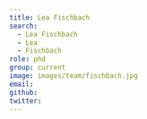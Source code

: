```yaml
---
title: Lea Fischbach
search:
  - Lea Fischbach
  - Lea
  - Fischbach
role: phd
group: current
image: images/team/fischbach.jpg
email: 
github: 
twitter: 
---
```



